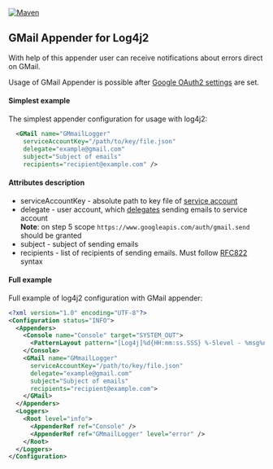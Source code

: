 [![Maven](https://img.shields.io/maven-central/v/eu.eureka-bpo.log4j2/gmail-appender.svg)](https://repo.maven.apache.org/maven2/eu/eureka-bpo/log4j2/gmail-appender/)

## GMail Appender for Log4j2

With help of this appender user can receive notifications about errors direct on GMail.

Usage of GMail Appender is possible after [Google OAuth2 settings](https://developers.google.com/identity/protocols/oauth2/service-account) are set.

#### Simplest example

The simplest appender configuration for usage with log4j2:

```xml
  <GMail name="GMmailLogger"
    serviceAccountKey="/path/to/key/file.json"
    delegate="example@gmail.com"
    subject="Subject of emails"
    recipients="recipient@example.com" />
```

#### Attributes description

* serviceAccountKey - absolute path to key file of [service account](https://cloud.google.com/iam/docs/service-account-overview)
* delegate - user account, which [delegates](https://developers.google.com/identity/protocols/oauth2/service-account#delegatingauthority) sending emails to service account<br/>__Note__: on step 5 scope `https://www.googleapis.com/auth/gmail.send` should be granted
* subject - subject of sending emails
* recipients - list of recipients of sending emails. Must follow [RFC822](https://datatracker.ietf.org/doc/html/rfc822) syntax

#### Full example

Full example of log4j2 configuration with GMail appender:

```xml
<?xml version="1.0" encoding="UTF-8"?>
<Configuration status="INFO">
  <Appenders>
    <Console name="Console" target="SYSTEM_OUT">
      <PatternLayout pattern="[Log4j]%d{HH:mm:ss.SSS} %-5level - %msg%n" />
    </Console>
    <GMail name="GMmailLogger"
      serviceAccountKey="/path/to/key/file.json"
      delegate="example@gmail.com"
      subject="Subject of emails"
      recipients="recipient@example.com">
    </GMail>
  </Appenders>
  <Loggers>
    <Root level="info">
      <AppenderRef ref="Console" />
      <AppenderRef ref="GMmailLogger" level="error" />
    </Root>
  </Loggers>
</Configuration>
```
